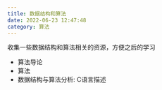 ```yaml
---
title: 数据结构和算法
date: 2022-06-23 12:47:48
category: 算法
---
```


收集一些数据结构和算法相关的资源，方便之后的学习

<!--more-->

- 算法导论
- 算法
- 数据结构与算法分析: C语言描述